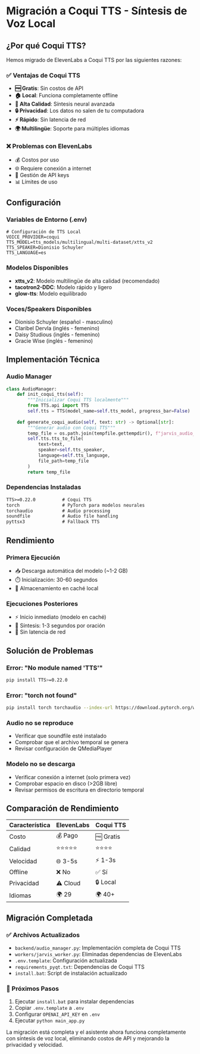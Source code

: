 # Migración a Coqui TTS - Síntesis de Voz Local

## ¿Por qué Coqui TTS?

Hemos migrado de ElevenLabs a Coqui TTS por las siguientes razones:

### ✅ Ventajas de Coqui TTS
- **🆓 Gratis**: Sin costos de API
- **🏠 Local**: Funciona completamente offline
- **🎯 Alta Calidad**: Síntesis neural avanzada
- **🔒 Privacidad**: Los datos no salen de tu computadora
- **⚡ Rápido**: Sin latencia de red
- **🌍 Multilingüe**: Soporte para múltiples idiomas

### ❌ Problemas con ElevenLabs
- 💰 Costos por uso
- 🌐 Requiere conexión a internet
- 🔑 Gestión de API keys
- 📊 Límites de uso

## Configuración

### Variables de Entorno (.env)
```env
# Configuración de TTS Local
VOICE_PROVIDER=coqui
TTS_MODEL=tts_models/multilingual/multi-dataset/xtts_v2
TTS_SPEAKER=Dionisio Schuyler
TTS_LANGUAGE=es
```

### Modelos Disponibles
- **xtts_v2**: Modelo multilingüe de alta calidad (recomendado)
- **tacotron2-DDC**: Modelo rápido y ligero
- **glow-tts**: Modelo equilibrado

### Voces/Speakers Disponibles
- Dionisio Schuyler (español - masculino)
- Claribel Dervla (inglés - femenino)
- Daisy Studious (inglés - femenino)
- Gracie Wise (inglés - femenino)

## Implementación Técnica

### Audio Manager
```python
class AudioManager:
    def init_coqui_tts(self):
        """Inicializar Coqui TTS localmente"""
        from TTS.api import TTS
        self.tts = TTS(model_name=self.tts_model, progress_bar=False)
    
    def generate_coqui_audio(self, text: str) -> Optional[str]:
        """Generar audio con Coqui TTS"""
        temp_file = os.path.join(tempfile.gettempdir(), f"jarvis_audio_{int(time.time())}.wav")
        self.tts.tts_to_file(
            text=text,
            speaker=self.tts_speaker,
            language=self.tts_language,
            file_path=temp_file
        )
        return temp_file
```

### Dependencias Instaladas
```txt
TTS>=0.22.0          # Coqui TTS
torch                # PyTorch para modelos neurales
torchaudio           # Audio processing
soundfile            # Audio file handling
pyttsx3              # Fallback TTS
```

## Rendimiento

### Primera Ejecución
- 📥 Descarga automática del modelo (~1-2 GB)
- ⏱️ Inicialización: 30-60 segundos
- 💾 Almacenamiento en caché local

### Ejecuciones Posteriores
- ⚡ Inicio inmediato (modelo en caché)
- 🎯 Síntesis: 1-3 segundos por oración
- 🔄 Sin latencia de red

## Solución de Problemas

### Error: "No module named 'TTS'"
```bash
pip install TTS>=0.22.0
```

### Error: "torch not found"
```bash
pip install torch torchaudio --index-url https://download.pytorch.org/whl/cpu
```

### Audio no se reproduce
- Verificar que soundfile esté instalado
- Comprobar que el archivo temporal se genera
- Revisar configuración de QMediaPlayer

### Modelo no se descarga
- Verificar conexión a internet (solo primera vez)
- Comprobar espacio en disco (>2GB libre)
- Revisar permisos de escritura en directorio temporal

## Comparación de Rendimiento

| Característica | ElevenLabs | Coqui TTS |
|---------------|------------|-----------|
| Costo | 💰 Pago | 🆓 Gratis |
| Calidad | ⭐⭐⭐⭐⭐ | ⭐⭐⭐⭐ |
| Velocidad | 🌐 3-5s | ⚡ 1-3s |
| Offline | ❌ No | ✅ Sí |
| Privacidad | ⚠️ Cloud | 🔒 Local |
| Idiomas | 🌍 29 | 🌍 40+ |

## Migración Completada

### ✅ Archivos Actualizados
- `backend/audio_manager.py`: Implementación completa de Coqui TTS
- `workers/jarvis_worker.py`: Eliminadas dependencias de ElevenLabs
- `.env.template`: Configuración actualizada
- `requirements_pyqt.txt`: Dependencias de Coqui TTS
- `install.bat`: Script de instalación actualizado

### 🚀 Próximos Pasos
1. Ejecutar `install.bat` para instalar dependencias
2. Copiar `.env.template` a `.env`
3. Configurar `OPENAI_API_KEY` en `.env`
4. Ejecutar `python main_app.py`

La migración está completa y el asistente ahora funciona completamente con síntesis de voz local, eliminando costos de API y mejorando la privacidad y velocidad.

